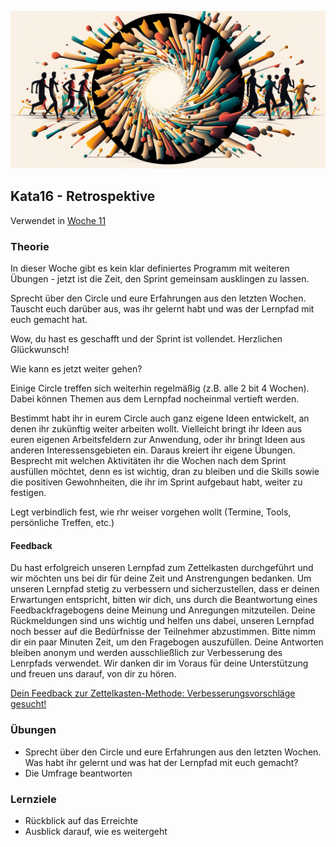 ![Retrospective](images/woche12.png)

## Kata16 - Retrospektive

Verwendet in [Woche 11](2-1-Woche-11.md)

### Theorie
In dieser Woche gibt es kein klar definiertes Programm mit weiteren Übungen - jetzt ist die Zeit, den Sprint gemeinsam ausklingen zu lassen.

Sprecht über den Circle und eure Erfahrungen aus den letzten Wochen. Tauscht euch darüber aus, was ihr gelernt habt und was der Lernpfad mit euch gemacht hat.

Wow, du hast es geschafft und der Sprint ist vollendet. Herzlichen Glückwunsch!

Wie kann es jetzt weiter gehen?

Einige Circle treffen sich weiterhin regelmäßig (z.B. alle 2 bit 4 Wochen). Dabei können Themen aus dem Lernpfad nocheinmal vertieft werden.

Bestimmt habt ihr in eurem Circle auch ganz eigene Ideen entwickelt, an denen ihr zukünftig weiter arbeiten wollt. Vielleicht bringt ihr Ideen aus euren eigenen Arbeitsfeldern zur Anwendung, oder ihr bringt Ideen aus anderen Interessensgebieten ein. Daraus kreiert ihr eigene Übungen.
Besprecht mit welchen Aktivitäten ihr die Wochen nach dem Sprint ausfüllen möchtet, denn es ist wichtig, dran zu bleiben und die Skills sowie die positiven Gewohnheiten, die ihr im Sprint aufgebaut habt, weiter zu festigen.

Legt verbindlich fest, wie rhr weiser vorgehen wollt (Termine, Tools, persönliche Treffen, etc.)

#### Feedback
Du hast erfolgreich unseren Lernpfad zum Zettelkasten durchgeführt und wir möchten uns bei dir für deine Zeit und Anstrengungen bedanken. Um unseren Lernpfad stetig zu verbessern und sicherzustellen, dass er deinen Erwartungen entspricht, bitten wir dich, uns durch die Beantwortung eines Feedbackfragebogens deine Meinung und Anregungen mitzuteilen. Deine Rückmeldungen sind uns wichtig und helfen uns dabei, unseren Lernpfad noch besser auf die Bedürfnisse der Teilnehmer abzustimmen. Bitte nimm dir ein paar Minuten Zeit, um den Fragebogen auszufüllen. Deine Antworten bleiben anonym und werden ausschließlich zur Verbesserung des Lenrpfads verwendet. Wir danken dir im Voraus für deine Unterstützung und freuen uns darauf, von dir zu hören.

[Dein Feedback zur Zettelkasten-Methode: Verbesserungsvorschläge gesucht!](https://www.surveymonkey.de/r/S88WRJK)

### Übungen
- Sprecht über den Circle und eure Erfahrungen aus den letzten Wochen. Was habt ihr gelernt und was hat der Lernpfad mit euch gemacht?
- Die Umfrage beantworten


### Lernziele
- Rückblick auf das Erreichte
- Ausblick darauf, wie es weitergeht
<script src="https://giscus.app/client.js"
        data-repo="cogneon/lernos-zettelkasten"
        data-repo-id="R_kgDOI5YY1w"
        data-category="Announcements"
        data-category-id="DIC_kwDOI5YY184CUTx3"
        data-mapping="pathname"
        data-strict="0"
        data-reactions-enabled="1"
        data-emit-metadata="0"
        data-input-position="bottom"
        data-theme="light"
        data-lang="de"
        crossorigin="anonymous"
        async>
</script>
